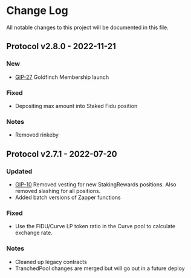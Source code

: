 # Change Log

All notable changes to this project will be documented in this file.

## Protocol v2.8.0 - 2022-11-21

### New

- [GIP-27](https://gov.goldfinch.finance/t/gip-27-proposed-changes-to-membership-vaults-for-initial-release/1231)
  Goldfinch Membership launch

### Fixed

- Depositing max amount into Staked Fidu position

### Notes

- Removed rinkeby

## Protocol v2.7.1 - 2022-07-20

### Updated

- [GIP-10](https://gov.goldfinch.finance/t/gip-10-remove-12-month-vesting-requirement-for-senior-pool-liquidity-mining/912#summary-1)
  Removed vesting for new StakingRewards positions. Also removed slashing for all positions.
- Added batch versions of Zapper functions

### Fixed

- Use the FIDU/Curve LP token ratio in the Curve pool to calculate exchange rate.

### Notes

- Cleaned up legacy contracts
- TranchedPool changes are merged but will go out in a future deploy
